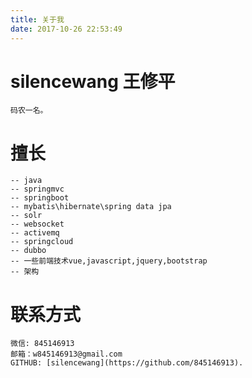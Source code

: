 ```yaml
---
title: 关于我
date: 2017-10-26 22:53:49
---
```


# silencewang 王修平

    码农一名。
# 擅长
    -- java
    -- springmvc
    -- springboot
    -- mybatis\hibernate\spring data jpa
    -- solr
    -- websocket
    -- activemq
    -- springcloud
    -- dubbo
    -- 一些前端技术vue,javascript,jquery,bootstrap
    -- 架构
# 联系方式
    微信: 845146913
    邮箱：w845146913@gmail.com
    GITHUB: [silencewang](https://github.com/845146913).
[1]: https://github.com/845146913   "845146913(silencewang)"